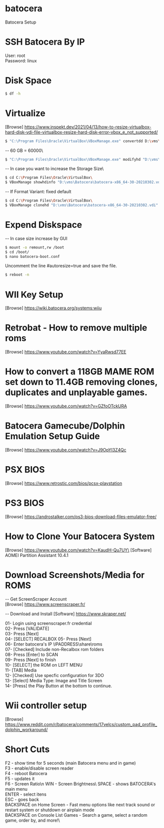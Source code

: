 # batocera
Batocera Setup

# SSH Batocera By IP
User: root\
Password: linux

# Disk Space
```bash
$ df -h
```

# Virtualize
[Browse] https://www.inspekt.dev/2021/04/13/how-to-resize-virtualbox-hard-disk-vdi-file-virtualbox-resize-hard-disk-error-vbox_e_not_supported/

```bash 
$ "C:\Program Files\Oracle\VirtualBox\VBoxManage.exe" convertdd D:\vms\batocera-x86_64-30-20210302.img D:\vms\Batocera\batocera-x86_64-30-20210302.vdi
```

-- 60 GB = 60000\
```bash 
$ "C:\Program Files\Oracle\VirtualBox\VBoxManage.exe" modifyhd "D:\vms\Batocera\batocera-x86_64-30-20210302.vdi" --resize 60000
```

-- In case you want to increase the Storage Size\
```bash
$ cd C:\Program Files\Oracle\VirtualBox\ 
$ VBoxManage showhdinfo "D:\vms\Batocera\batocera-x86_64-30-20210302.vdi"
```

-- If Format Variant: fixed default
```bash
$ cd C:\Program Files\Oracle\VirtualBox\ 
$ VBoxManage clonehd "D:\vms\Batocera\batocera-x86_64-30-20210302.vdi" "D:\vms\Batocera\batocera-x86_64-30-20210302_updated.vdi"
```

# Expend Diskspace 
-- In case size increase by GUI
```bash
$ mount -o remount,rw /boot
$ cd /boot/
$ nano batocera-boot.conf
```

Uncomment the line #autoresize=true and save the file.
```bash
$ reboot -n
```

# WII Key Setup
[Browse] https://wiki.batocera.org/systems:wiiu

# Retrobat - How to remove multiple roms
[Browse] https://www.youtube.com/watch?v=YyaRwsd77EE

# How to convert a 118GB MAME ROM set down to 11.4GB removing clones, duplicates and unplayable games.
[Browse] https://www.youtube.com/watch?v=GZfoOTckURA

# Batocera Gamecube/Dolphin Emulation Setup Guide
[Browse] https://www.youtube.com/watch?v=J9OpYI3Z4Qc

# PSX BIOS
[Browse] https://www.retrostic.com/bios/pcsx-playstation

# PS3 BIOS
[Browse] https://androstalker.com/ps3-bios-download-files-emulator-free/

# How to Clone Your Batocera System
[Browse] https://www.youtube.com/watch?v=KaudH-Qu7UY\
[Software] AOMEI Partition Assistant 10.4.1

# Download Screenshots/Media for ROMS
-- Get ScreenScraper Account\
[Browse] https://www.screenscraper.fr/

-- Download and Install
[Software] https://www.skraper.net/

01- Login using screenscraper.fr credential\
02- Press [VALIDATE]\
03- Press [Next]\
04- [SELECT] RECALBOX 
05- Press [Next]\
06- Enter batocera's IP \\IPADDRESS\share\roms\
07- [Checked] Include non-Recalbox rom folders\
08- Press [Enter] to SCAN\
09- Press [Next] to finish\
10- [SELECT] the ROM on LEFT MENU\
11- [TAB] Media\
12- [Checked] Use specfic configuration for 3DO\
13- [Select] Media Type: Image and  Title Screen\
14- [Press] the Play Button at the bottom to continue.

# Wii controller setup
[Browse] https://www.reddit.com/r/batocera/comments/17velcs/custom_pad_profile_dolphin_workaround/

# Short Cuts
F2 - show time for 5 seconds (main Batocera menu and in game)\
F3 - enable/disable screen reader\
F4 - reboot Batocera\
F5 - updates it\
F6 - Screen Ratio\n
WIN - Screen Brightness\ 
SPACE - shows BATOCERA's main menu\
ENTER - select itens\
ESC - goes back\
BACKSPACE on Home Screen - Fast menu options like next track sound or restart system or shutdown or airplain mode\
BACKSPACE on Console List Games - Search a game, select a random game, order by, and more!\
